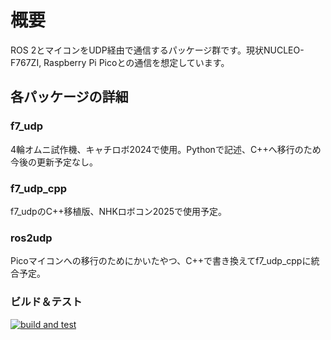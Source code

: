 # 概要
ROS 2とマイコンをUDP経由で通信するパッケージ群です。現状NUCLEO-F767ZI, Raspberry Pi Picoとの通信を想定しています。

## 各パッケージの詳細
### f7_udp
4輪オムニ試作機、キャチロボ2024で使用。Pythonで記述、C++へ移行のため今後の更新予定なし。
### f7_udp_cpp
f7_udpのC++移植版、NHKロボコン2025で使用予定。
### ros2udp
Picoマイコンへの移行のためにかいたやつ、C++で書き換えてf7_udp_cppに統合予定。
### ビルド＆テスト
[![build and test](https://github.com/RRST-NHK-Project/ros2udp/actions/workflows/main.yml/badge.svg?branch=main)](https://github.com/RRST-NHK-Project/ros2udp/actions/workflows/main.yml)
